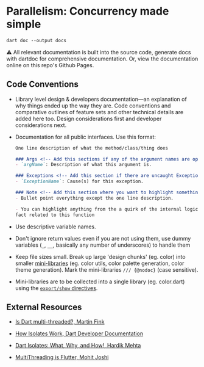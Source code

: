 # Parallelism: Concurrency made simple

```ps
dart doc --output docs
```

⚠️ All relevant documentation is built into the source code, generate docs with dartdoc for
comprehensive documentation. Or, view the documentation online on this repo's Github Pages.

## Code Conventions

- Library level design & developers documentation—an explanation of why things ended up the way they
  are. Code conventions and comparative outlines of feature sets and other technical details are
  added here too. Design considerations first and developer considerations next.

- Documentation for all public interfaces. Use this format:

  ```markdown
  One line description of what the method/class/thing does

  ### Args <!-- Add this sections if any of the argument names are open to interpretation -->
  - `argName`: Description of what this argument is.

  ### Exceptions <!-- Add this section if there are uncaught Exceptions/Errors -->
  - `ExceptionName`: Cause(s) for this exception.

  ### Note <!-- Add this section where you want to highlight something specific -->
  - Bullet point everything except the one line description.

  - You can highlight anything from the a quirk of the internal logic of this function to a random
  fact related to this function
  ```

- Use descriptive variable names.

- Don't ignore return values even if you are not using them, use dummy variables (`_`, `__`,
  basically any number of underscores) to handle them

- Keep file sizes small. Break up large 'design chunks' (eg. color) into smaller
  [mini-libraries](https://dart.dev/guides/libraries/create-packages#organizing-a-package:~:text=Packages%20are%20easiest%20to%20maintain%2C%20extend%2C%20and%20test%20when%20you%20create%20small%2C%20individual%20libraries%2C%20referred%20to%20as%20mini%20libraries)
  (eg. color utils, color palette generation, color theme generation). Mark the mini-libraries
  `/// {@nodoc}` (case sensitive).

- Mini-libraries are to be collected into a single library (eg. color.dart) using the
  [`export/show` directives](https://dart.dev/guides/libraries/create-packages#organizing-a-package:~:text=export%20%27src/cascade.dart%27%20show%20Cascade%3B%0Aexport%20%27src/handler.dart%27%20show%20Handler%3B%0Aexport%20%27src/hijack_exception.dart%27%20show%20HijackException%3B%0Aexport%20%27src/middleware.dart%27%20show%20Middleware%2C%20createMiddleware%3B).

## External Resources

- [Is Dart multi-threaded?, Martin Fink](https://martin-robert-fink.medium.com/dart-is-indeed-multi-threaded-94e75f66aa1e)

- [How Isolates Work, Dart Developer Documentation](https://dart.dev/language/concurrency#how-isolates-work)

- [Dart Isolates: What, Why, and How!, Hardik Mehta](https://medium.com/mobilepeople/dart-isolates-what-why-and-how-d390717b64b4)

- [MultiThreading is Flutter, Mohit Joshi](https://medium.flutterdevs.com/multithreading-in-flutter-aa07e2ae2971)
